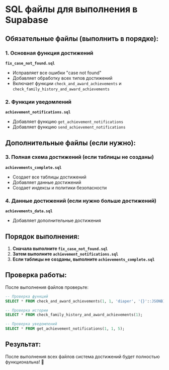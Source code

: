 # SQL файлы для выполнения в Supabase

## Обязательные файлы (выполнить в порядке):

### 1. Основная функция достижений
**`fix_case_not_found.sql`**
- Исправляет все ошибки "case not found"
- Добавляет обработку всех типов достижений
- Включает функции `check_and_award_achievements` и `check_family_history_and_award_achievements`

### 2. Функции уведомлений
**`achievement_notifications.sql`**
- Добавляет функцию `get_achievement_notifications`
- Добавляет функцию `send_achievement_notifications`

## Дополнительные файлы (если нужно):

### 3. Полная схема достижений (если таблицы не созданы)
**`achievements_complete.sql`**
- Создает все таблицы достижений
- Добавляет данные достижений
- Создает индексы и политики безопасности

### 4. Данные достижений (если нужно больше достижений)
**`achievements_data.sql`**
- Добавляет дополнительные достижения

## Порядок выполнения:

1. **Сначала выполните `fix_case_not_found.sql`**
2. **Затем выполните `achievement_notifications.sql`**
3. **Если таблицы не созданы, выполните `achievements_complete.sql`**

## Проверка работы:

После выполнения файлов проверьте:

```sql
-- Проверка функций
SELECT * FROM check_and_award_achievements(1, 1, 'diaper', '{}'::JSONB);

-- Проверка истории
SELECT * FROM check_family_history_and_award_achievements(1);

-- Проверка уведомлений
SELECT * FROM get_achievement_notifications(1, 1, 5);
```

## Результат:
После выполнения всех файлов система достижений будет полностью функциональна! 🎉

